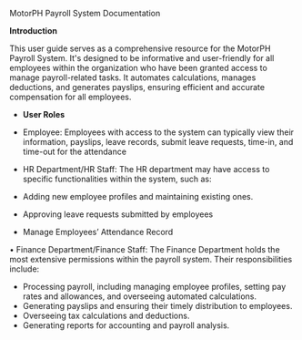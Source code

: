 MotorPH Payroll System Documentation

**Introduction**

This user guide serves as a comprehensive resource for the MotorPH Payroll System. It's designed to be informative and user-friendly for all employees within the organization who have been granted access to manage payroll-related tasks. It automates calculations, manages deductions, and generates payslips, ensuring efficient and accurate compensation for all employees.


- **User Roles**
  
- Employee: Employees with access to the system can typically view their information, payslips, leave records, submit leave requests, time-in, and time-out for the attendance

- HR Department/HR Staff:  The HR department may have access to specific functionalities within the system, such as:
- Adding new employee profiles and maintaining existing ones.
- Approving leave requests submitted by employees
- Manage Employees’ Attendance Record

• Finance Department/Finance Staff: The Finance Department holds the most extensive permissions within the payroll system. Their responsibilities include:
- Processing payroll, including managing employee profiles, setting pay rates and allowances, and overseeing automated calculations.
- Generating payslips and ensuring their timely distribution to employees.
- Overseeing tax calculations and deductions.
- Generating reports for accounting and payroll analysis.

